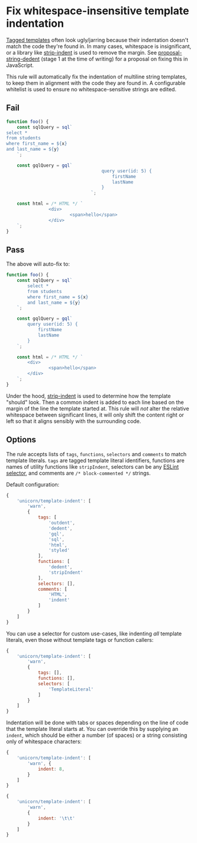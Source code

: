 # Fix whitespace-insensitive template indentation

[Tagged templates](https://developer.mozilla.org/en-US/docs/Web/JavaScript/Reference/Template_literals#tagged_templates) often look ugly/jarring because their indentation doesn't match the code they're found in. In many cases, whitespace is insignificant, or a library like [strip-indent](https://www.npmjs.com/package/strip-indent) is used to remove the margin. See [proposal-string-dedent](https://github.com/tc39/proposal-string-dedent) (stage 1 at the time of writing) for a proposal on fixing this in JavaScript.

This rule will automatically fix the indentation of multiline string templates, to keep them in alignment with the code they are found in. A configurable whitelist is used to ensure no whitespace-sensitive strings are edited.

## Fail

```js
function foo() {
	const sqlQuery = sql`
select *
from students
where first_name = ${x}
and last_name = ${y}
	`;

	const gqlQuery = gql`
									query user(id: 5) {
										firstName
										lastName
									}
								`;

	const html = /* HTML */ `
				<div>
						<span>hello</span>
				</div>
	`;
}
```

## Pass

The above will auto-fix to:

```js
function foo() {
	const sqlQuery = sql`
		select *
		from students
		where first_name = ${x}
		and last_name = ${y}
	`;

	const gqlQuery = gql`
		query user(id: 5) {
			firstName
			lastName
		}
	`;

	const html = /* HTML */ `
		<div>
				<span>hello</span>
		</div>
	`;
}
```

Under the hood, [strip-indent](https://npmjs.com/package/strip-indent) is used to determine how the template "should" look. Then a common indent is added to each line based on the margin of the line the template started at. This rule will *not* alter the relative whitespace between significant lines, it will only shift the content right or left so that it aligns sensibly with the surrounding code.

## Options

The rule accepts lists of `tags`, `functions`, `selectors` and `comments` to match template literals. `tags` are tagged template literal identifiers, functions are names of utility functions like `stripIndent`, selectors can be any [ESLint selector](https://eslint.org/docs/developer-guide/selectors), and comments are `/* block-commented */` strings.

Default configuration:

```js
{
	'unicorn/template-indent': [
		'warn',
		{
			tags: [
				'outdent',
				'dedent',
				'gql',
				'sql',
				'html',
				'styled'
			],
			functions: [
				'dedent',
				'stripIndent'
			],
			selectors: [],
			comments: [
				'HTML',
				'indent'
			]
		}
	]
}
```

You can use a selector for custom use-cases, like indenting *all* template literals, even those without template tags or function callers:

```js
{
	'unicorn/template-indent': [
		'warn',
		{
			tags: [],
			functions: [],
			selectors: [
				'TemplateLiteral'
			]
		}
	]
}
```

Indentation will be done with tabs or spaces depending on the line of code that the template literal starts at. You can override this by supplying an `indent`, which should be either a number (of spaces) or a string consisting only of whitespace characters:

```js
{
	'unicorn/template-indent': [
		'warn', {
			indent: 8,
		}
	]
}
```

```js
{
	'unicorn/template-indent': [
		'warn',
		{
			indent: '\t\t'
		}
	]
}
```

